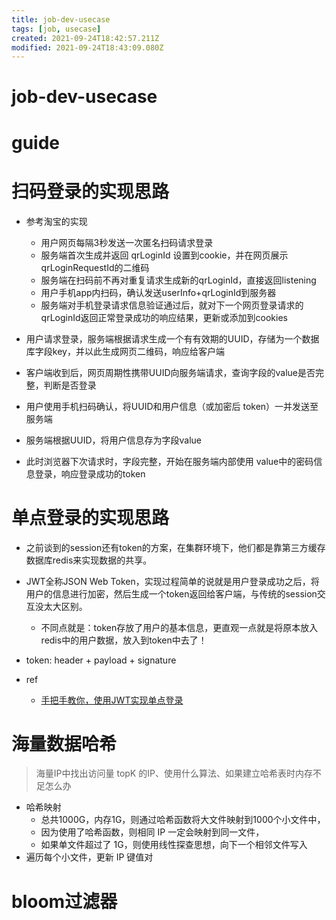 ```yaml
---
title: job-dev-usecase
tags: [job, usecase]
created: 2021-09-24T18:42:57.211Z
modified: 2021-09-24T18:43:09.080Z
---
```


# job-dev-usecase

# guide

# 扫码登录的实现思路
- 参考淘宝的实现
  - 用户网页每隔3秒发送一次匿名扫码请求登录
  - 服务端首次生成并返回 qrLoginId 设置到cookie，并在网页展示qrLoginRequestId的二维码
  - 服务端在扫码前不再对重复请求生成新的qrLoginId，直接返回listening
  - 用户手机app内扫码，确认发送userInfo+qrLoginId到服务器
  - 服务端对手机登录请求信息验证通过后，就对下一个网页登录请求的qrLoginId返回正常登录成功的响应结果，更新或添加到cookies

- 用户请求登录，服务端根据请求生成一个有有效期的UUID，存储为一个数据库字段key，并以此生成网页二维码，响应给客户端
- 客户端收到后，网页周期性携带UUID向服务端请求，查询字段的value是否完整，判断是否登录
- 用户使用手机扫码确认，将UUID和用户信息（或加密后 token）一并发送至服务端
- 服务端根据UUID，将用户信息存为字段value
- 此时浏览器下次请求时，字段完整，开始在服务端内部使用 value中的密码信息登录，响应登录成功的token 
# 单点登录的实现思路
- 之前谈到的session还有token的方案，在集群环境下，他们都是靠第三方缓存数据库redis来实现数据的共享。

- JWT全称JSON Web Token，实现过程简单的说就是用户登录成功之后，将用户的信息进行加密，然后生成一个token返回给客户端，与传统的session交互没太大区别。
  - 不同点就是：token存放了用户的基本信息，更直观一点就是将原本放入redis中的用户数据，放入到token中去了！

- token: header + payload + signature

- ref
  - [手把手教你，使用JWT实现单点登录](https://zhuanlan.zhihu.com/p/141065758)
# 海量数据哈希

> 海量IP中找出访问量 topK 的IP、使用什么算法、如果建立哈希表时内存不足怎么办

- 哈希映射
  - 总共1000G，内存1G，则通过哈希函数将大文件映射到1000个小文件中，
  - 因为使用了哈希函数，则相同 IP 一定会映射到同一文件，
  - 如果单文件超过了 1G，则使用线性探查思想，向下一个相邻文件写入
- 遍历每个小文件，更新 IP 键值对
# bloom过滤器
